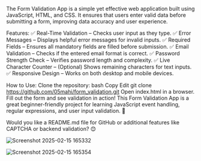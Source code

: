 The Form Validation App is a simple yet effective web application built using JavaScript, HTML, and CSS. It ensures that users enter valid data before submitting a form, improving data accuracy and user experience.

Features:
✅ Real-Time Validation – Checks user input as they type.
✅ Error Messages – Displays helpful error messages for invalid inputs.
✅ Required Fields – Ensures all mandatory fields are filled before submission.
✅ Email Validation – Checks if the entered email format is correct.
✅ Password Strength Check – Verifies password length and complexity.
✅ Live Character Counter – (Optional) Shows remaining characters for text inputs.
✅ Responsive Design – Works on both desktop and mobile devices.


How to Use:
Clone the repository:
bash
Copy
Edit
git clone https://github.com/05mahi/form_validation.git
Open index.html in a browser.
Fill out the form and see validation in action!
This Form Validation App is a great beginner-friendly project for learning JavaScript event handling, regular expressions, and user input validation. 🚀

Would you like a README.md file for GitHub or additional features like CAPTCHA or backend validation? 😊

![Screenshot 2025-02-15 165332](https://github.com/user-attachments/assets/cdf34dd0-d843-4d31-8c52-8f9b68d78b90)

![Screenshot 2025-02-15 165354](https://github.com/user-attachments/assets/52f1d47b-d89d-4125-b16c-e0ebecaee5ec)







